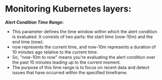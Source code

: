 # Monitoring Kubernetes layers:

***Alert Condition Time Range:***

- This parameter defines the time window within which the alert condition is evaluated. It consists of two parts: the start time (now-10m) and the end time (now).
- now represents the current time, and now-10m represents a duration of 10 minutes ago relative to the current time.
- So, "now-10m to now" means you're evaluating the alert condition over the past 10 minutes leading up to the current moment.
- The purpose of this time range is to focus on recent data and detect issues that have occurred within the specified timeframe.
